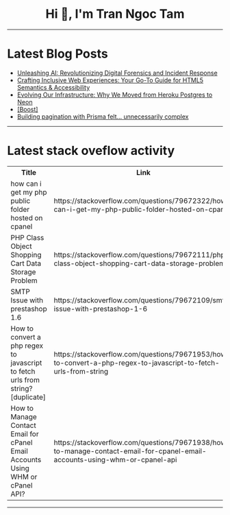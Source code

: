 <h1 align="center">Hi 👋, I'm Tran Ngoc Tam</h1>

---

# Latest Blog Posts 
<!-- BLOG-POST-LIST:START -->
- [Unleashing AI: Revolutionizing Digital Forensics and Incident Response](https://dev.to/vaib/unleashing-ai-revolutionizing-digital-forensics-and-incident-response-461l)
- [Crafting Inclusive Web Experiences: Your Go-To Guide for HTML5 Semantics &amp; Accessibility](https://dev.to/vaib/crafting-inclusive-web-experiences-your-go-to-guide-for-html5-semantics-accessibility-1gkg)
- [Evolving Our Infrastructure: Why We Moved from Heroku Postgres to Neon](https://dev.to/devteam/evolving-our-infrastructure-why-we-moved-from-heroku-postgres-to-neon-1928)
- [[Boost]](https://dev.to/bagaswibowo/-5f4k)
- [Building pagination with Prisma felt… unnecessarily complex](https://dev.to/juandadev/building-pagination-with-prisma-felt-unnecessarily-complex-3ab9)
<!-- BLOG-POST-LIST:END -->

---

# Latest stack oveflow activity
<table>
  <tr><th>Title</th><th>Link</th></tr>
  <!-- STACKOVERFLOW:START --><tr><td>how can i get my php public folder hosted on cpanel</td><td>https://stackoverflow.com/questions/79672322/how-can-i-get-my-php-public-folder-hosted-on-cpanel</td></tr><tr><td>PHP Class Object Shopping Cart Data Storage Problem</td><td>https://stackoverflow.com/questions/79672111/php-class-object-shopping-cart-data-storage-problem</td></tr><tr><td>SMTP Issue with prestashop 1.6</td><td>https://stackoverflow.com/questions/79672109/smtp-issue-with-prestashop-1-6</td></tr><tr><td>How to convert a php regex to javascript to fetch urls from string? [duplicate]</td><td>https://stackoverflow.com/questions/79671953/how-to-convert-a-php-regex-to-javascript-to-fetch-urls-from-string</td></tr><tr><td>How to Manage Contact Email for cPanel Email Accounts Using WHM or cPanel API?</td><td>https://stackoverflow.com/questions/79671938/how-to-manage-contact-email-for-cpanel-email-accounts-using-whm-or-cpanel-api</td></tr><!-- STACKOVERFLOW:END -->
</table>

---



